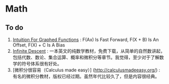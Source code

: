 # Math 

## To do 

1. [Intuition For Graphed Functions](https://betterexplained.com/articles/intuition-for-graphed-functions/) : F(Ax) Is Fast Forward, F(X + B) Is An Offset, F(X) + C Is A Bias
1. [Infinite Descent](https://infinitedescent.xyz/) : 一本英文的纯数学教材，免费下载，从简单的自然数讲起，包括代数、数论、集合运算、概率和微积分等章节。我觉得，至少对于了解数学的符号体系很有好处。
1. [微积分很容易（Calculus made easy）] (http://calculusmadeeasy.org/) : 有名的微积分教材，版权已经过期。虽然年代比较久了，但是内容很经典。
